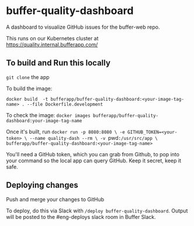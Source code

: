 # buffer-quality-dashboard

A dashboard to visualize GitHub issues for the buffer-web repo.

This runs on our Kubernetes cluster at https://quality.internal.bufferapp.com/

## To build and Run this locally

`git clone` the app

To build the image:

`docker build  -t bufferapp/buffer-quality-dashboard:<your-image-tag-name> . --file Dockerfile.development`

To check the image:
`docker images bufferapp/buffer-quality-dashboard:your-image-tag-name`

Once it's built, run
    `docker run -p 8080:8080 \
        -e GITHUB_TOKEN=<your-token> \
        --name quality-dash --rm \
        -v `pwd`:/usr/src/app \
        bufferapp/buffer-quality-dashboard:<your-image-tag-name>`

You'll need a GitHub token, which you can grab from Github, to pop into your command so the local app can query GitHub.
Keep it secret, keep it safe.

## Deploying changes

Push and merge your changes to GitHub

To deploy, do this via Slack with `/deploy buffer-quality-dashboard`. Output will be posted to the #eng-deploys slack room in Buffer Slack.


